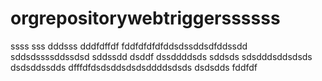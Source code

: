 # orgrepositorywebtriggerssssss
ssss
sss
dddsss
dddfdffdf
fddfdfdfdfddsdssddsdfddssdd
sddsdssssddssdsd
sddssdd
dsddf
dssddddsds
sddsds
sdsdddsddsdsds
dsdsddssdds
dfffdfdsdsddsdsdsddddsdsds
dsdsdds
fddfdf
